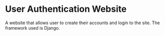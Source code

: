 # User Authentication Website
 A website that allows user to create their accounts and login to the site. The framework used is Django.
